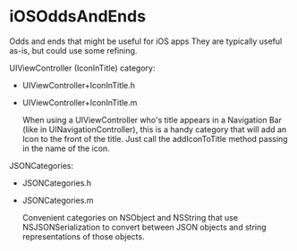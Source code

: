 iOSOddsAndEnds
==============

Odds and ends that might be useful for iOS apps
They are typically useful as-is, but could use some refining.

UIViewController (IconInTitle) category:
 * UIViewController+IconInTitle.h
 * UIViewController+IconInTitle.m

	When using a UIViewController who's title appears in a Navigation Bar (like in UINavigationController), 
	this is a handy category that will add an Icon to the front of the title.
	Just call the addIconToTitle method passing in the name of the icon.

JSONCategories:
 * JSONCategories.h
 * JSONCategories.m

	Convenient categories on NSObject and NSString that use NSJSONSerialization to convert between
	JSON objects and string representations of those objects. 
